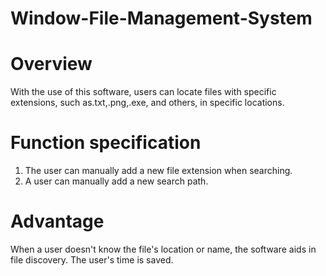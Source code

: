 # Window-File-Management-System

# Overview
With the use of this software, users can locate files with specific extensions, such as.txt,.png,.exe, and others, in specific locations.

# Function specification

1. The user can manually add a new file extension when searching.
2. A user can manually add a new search path.

# Advantage 

When a user doesn't know the file's location or name, the software aids in file discovery. The user's time is saved.
